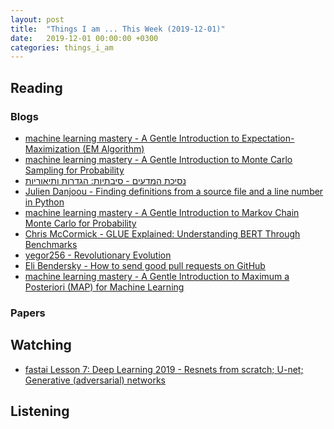 ```yaml
---
layout: post
title:  "Things I am ... This Week (2019-12-01)"
date:   2019-12-01 00:00:00 +0300
categories: things_i_am
---
```


<!-- # Things I am ... This Week   -->

## Reading  

### Blogs

- [machine learning mastery - A Gentle Introduction to Expectation-Maximization (EM Algorithm)][mlm1]
- [machine learning mastery - A Gentle Introduction to Monte Carlo Sampling for Probability][mlm2]
- [נסיכת המדעים - סיבתיות: הגדרות ותיאוריות][sp1]
- [Julien Danjoou - Finding definitions from a source file and a line number in Python][jd1]
- [machine learning mastery - A Gentle Introduction to Markov Chain Monte Carlo for Probability][mlm3]
- [Chris McCormick - GLUE Explained: Understanding BERT Through Benchmarks][cm1]
- [yegor256 - Revolutionary Evolution][yegor1]
- [Eli Bendersky - How to send good pull requests on GitHub][eli1]
- [machine learning mastery - A Gentle Introduction to Maximum a Posteriori (MAP) for Machine Learning][mlm4]

### Papers

## Watching  

- [fastai Lesson 7: Deep Learning 2019 - Resnets from scratch; U-net; Generative (adversarial) networks][fastai1]

## Listening  

[mlm1]:https://machinelearningmastery.com/expectation-maximization-em-algorithm/
[mlm2]:https://machinelearningmastery.com/monte-carlo-sampling-for-probability/
[sp1]:http://www.sci-princess.info/archives/3505
[jd1]:https://julien.danjou.info/finding-definitions-from-a-source-file-and-a-line-number-in-python/
[mlm3]:https://machinelearningmastery.com/markov-chain-monte-carlo-for-probability/
[cm1]:http://mccormickml.com/2019/11/05/GLUE/
[yegor1]:https://www.yegor256.com/2019/11/05/revolutionary-evolution.html
[eli1]:https://eli.thegreenplace.net/2019/how-to-send-good-pull-requests-on-github/
[fastai1]:https://course.fast.ai/videos/?lesson=7
[mlm4]:https://machinelearningmastery.com/maximum-a-posteriori-estimation/